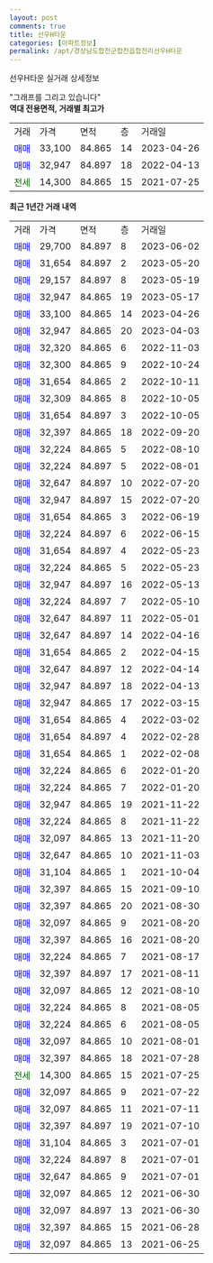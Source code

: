 ```yaml
---
layout: post
comments: true
title: 선우H타운
categories: [아파트정보]
permalink: /apt/경상남도합천군합천읍합천리선우H타운
---
```


선우H타운 실거래 상세정보

<script type="text/javascript">
  google.charts.load('current', {'packages':['line', 'corechart']});
  google.charts.setOnLoadCallback(drawChart);

  function drawChart() {
    var data = new google.visualization.DataTable();
    data.addColumn('date', '거래일');
    data.addColumn('number', "매매");
    data.addColumn('number', "전세");
    data.addColumn('number', "전매");

    data.addRows([[new Date(Date.parse("2023-06-02")), 29700, null, null], [new Date(Date.parse("2023-05-20")), 31654, null, null], [new Date(Date.parse("2023-05-19")), 29157, null, null], [new Date(Date.parse("2023-05-17")), 32947, null, null], [new Date(Date.parse("2023-04-26")), 33100, null, null], [new Date(Date.parse("2023-04-03")), 32947, null, null], [new Date(Date.parse("2022-11-03")), 32320, null, null], [new Date(Date.parse("2022-10-24")), 32300, null, null], [new Date(Date.parse("2022-10-11")), 31654, null, null], [new Date(Date.parse("2022-10-05")), 32309, null, null], [new Date(Date.parse("2022-10-05")), 31654, null, null], [new Date(Date.parse("2022-09-20")), 32397, null, null], [new Date(Date.parse("2022-08-10")), 32224, null, null], [new Date(Date.parse("2022-08-01")), 32224, null, null], [new Date(Date.parse("2022-07-20")), 32647, null, null], [new Date(Date.parse("2022-07-20")), 32947, null, null], [new Date(Date.parse("2022-06-19")), 31654, null, null], [new Date(Date.parse("2022-06-15")), 32224, null, null], [new Date(Date.parse("2022-05-23")), 31654, null, null], [new Date(Date.parse("2022-05-23")), 32224, null, null], [new Date(Date.parse("2022-05-13")), 32947, null, null], [new Date(Date.parse("2022-05-10")), 32224, null, null], [new Date(Date.parse("2022-05-01")), 32647, null, null], [new Date(Date.parse("2022-04-16")), 32647, null, null], [new Date(Date.parse("2022-04-15")), 31654, null, null], [new Date(Date.parse("2022-04-14")), 32647, null, null], [new Date(Date.parse("2022-04-13")), 32947, null, null], [new Date(Date.parse("2022-03-15")), 32947, null, null], [new Date(Date.parse("2022-03-02")), 31654, null, null], [new Date(Date.parse("2022-02-28")), 31654, null, null], [new Date(Date.parse("2022-02-08")), 31654, null, null], [new Date(Date.parse("2022-01-20")), 32224, null, null], [new Date(Date.parse("2022-01-20")), 32224, null, null], [new Date(Date.parse("2021-11-22")), 32947, null, null], [new Date(Date.parse("2021-11-22")), 32224, null, null], [new Date(Date.parse("2021-11-20")), 32097, null, null], [new Date(Date.parse("2021-11-03")), 32647, null, null], [new Date(Date.parse("2021-10-04")), 31104, null, null], [new Date(Date.parse("2021-09-10")), 32397, null, null], [new Date(Date.parse("2021-08-30")), 32397, null, null], [new Date(Date.parse("2021-08-20")), 32097, null, null], [new Date(Date.parse("2021-08-20")), 32397, null, null], [new Date(Date.parse("2021-08-17")), 32224, null, null], [new Date(Date.parse("2021-08-11")), 32397, null, null], [new Date(Date.parse("2021-08-10")), 32097, null, null], [new Date(Date.parse("2021-08-05")), 32224, null, null], [new Date(Date.parse("2021-08-05")), 32224, null, null], [new Date(Date.parse("2021-08-01")), 32097, null, null], [new Date(Date.parse("2021-07-28")), 32397, null, null], [new Date(Date.parse("2021-07-25")), null, 14300, null], [new Date(Date.parse("2021-07-22")), 32097, null, null], [new Date(Date.parse("2021-07-11")), 32097, null, null], [new Date(Date.parse("2021-07-10")), 32397, null, null], [new Date(Date.parse("2021-07-01")), 31104, null, null], [new Date(Date.parse("2021-07-01")), 32224, null, null], [new Date(Date.parse("2021-07-01")), 32647, null, null], [new Date(Date.parse("2021-06-30")), 32097, null, null], [new Date(Date.parse("2021-06-30")), 32097, null, null], [new Date(Date.parse("2021-06-28")), 32397, null, null], [new Date(Date.parse("2021-06-25")), 32097, null, null]]);

    var options = {
      hAxis: {
        format: 'yyyy/MM/dd'
      },    
      lineWidth: 0,
      pointsVisible: true,    
      title: '최근 1년간 유형별 실거래가 분포',
      legend: { position: 'bottom' }
    };

    var formatter = new google.visualization.NumberFormat({pattern:'###,###'} );
    formatter.format(data, 1);
    formatter.format(data, 2);
    
    setTimeout(function() {
        var chart = new google.visualization.LineChart(document.getElementById('columnchart_material'));
        chart.draw(data, (options));
        document.getElementById('loading').style.display = 'none';
    }, 200);
  }
</script>


<div id="loading" style="z-index:20; display: block; margin-left: 0px">"그래프를 그리고 있습니다"</div>
<div id="columnchart_material" style="width: 95%; margin-left: 0px; display: block"></div>
<!-- contents start -->
<b>역대 전용면적, 거래별 최고가</b>
<table class="sortable">
    <tr>
      <td>거래</td>
      <td>가격</td>
      <td>면적</td>
      <td>층</td>
      <td>거래일</td>
    </tr>
        <tr>
          <td><a style="color: blue">매매</a></td>
          <td>33,100</td>
          <td>84.865</td>
          <td>14</td>
          <td>2023-04-26</td>
        </tr>            <tr>
          <td><a style="color: blue">매매</a></td>
          <td>32,947</td>
          <td>84.897</td>
          <td>18</td>
          <td>2022-04-13</td>
        </tr>        
        <tr>
              <td><a style="color: darkgreen">전세</a></td>
              <td>14,300</td>
              <td>84.865</td>
              <td>15</td>
              <td>2021-07-25</td>
            </tr>        
    
</table>

<b>최근 1년간 거래 내역</b>

<table class="sortable">
    <tr>
      <td>거래</td>
      <td>가격</td>
      <td>면적</td>
      <td>층</td>
      <td>거래일</td>
    </tr>
    <tr>
      <td><a style="color: blue">매매</a></td>
      <td>29,700</td>
      <td>84.897</td>
      <td>8</td>
      <td>2023-06-02</td>
    </tr>          <tr>
      <td><a style="color: blue">매매</a></td>
      <td>31,654</td>
      <td>84.897</td>
      <td>2</td>
      <td>2023-05-20</td>
    </tr>          <tr>
      <td><a style="color: blue">매매</a></td>
      <td>29,157</td>
      <td>84.897</td>
      <td>8</td>
      <td>2023-05-19</td>
    </tr>          <tr>
      <td><a style="color: blue">매매</a></td>
      <td>32,947</td>
      <td>84.865</td>
      <td>19</td>
      <td>2023-05-17</td>
    </tr>          <tr>
      <td><a style="color: blue">매매</a></td>
      <td>33,100</td>
      <td>84.865</td>
      <td>14</td>
      <td>2023-04-26</td>
    </tr>          <tr>
      <td><a style="color: blue">매매</a></td>
      <td>32,947</td>
      <td>84.865</td>
      <td>20</td>
      <td>2023-04-03</td>
    </tr>          <tr>
      <td><a style="color: blue">매매</a></td>
      <td>32,320</td>
      <td>84.865</td>
      <td>6</td>
      <td>2022-11-03</td>
    </tr>          <tr>
      <td><a style="color: blue">매매</a></td>
      <td>32,300</td>
      <td>84.865</td>
      <td>9</td>
      <td>2022-10-24</td>
    </tr>          <tr>
      <td><a style="color: blue">매매</a></td>
      <td>31,654</td>
      <td>84.865</td>
      <td>2</td>
      <td>2022-10-11</td>
    </tr>          <tr>
      <td><a style="color: blue">매매</a></td>
      <td>32,309</td>
      <td>84.865</td>
      <td>8</td>
      <td>2022-10-05</td>
    </tr>          <tr>
      <td><a style="color: blue">매매</a></td>
      <td>31,654</td>
      <td>84.897</td>
      <td>3</td>
      <td>2022-10-05</td>
    </tr>          <tr>
      <td><a style="color: blue">매매</a></td>
      <td>32,397</td>
      <td>84.865</td>
      <td>18</td>
      <td>2022-09-20</td>
    </tr>          <tr>
      <td><a style="color: blue">매매</a></td>
      <td>32,224</td>
      <td>84.865</td>
      <td>5</td>
      <td>2022-08-10</td>
    </tr>          <tr>
      <td><a style="color: blue">매매</a></td>
      <td>32,224</td>
      <td>84.897</td>
      <td>5</td>
      <td>2022-08-01</td>
    </tr>          <tr>
      <td><a style="color: blue">매매</a></td>
      <td>32,647</td>
      <td>84.897</td>
      <td>10</td>
      <td>2022-07-20</td>
    </tr>          <tr>
      <td><a style="color: blue">매매</a></td>
      <td>32,947</td>
      <td>84.897</td>
      <td>15</td>
      <td>2022-07-20</td>
    </tr>          <tr>
      <td><a style="color: blue">매매</a></td>
      <td>31,654</td>
      <td>84.865</td>
      <td>3</td>
      <td>2022-06-19</td>
    </tr>          <tr>
      <td><a style="color: blue">매매</a></td>
      <td>32,224</td>
      <td>84.897</td>
      <td>6</td>
      <td>2022-06-15</td>
    </tr>          <tr>
      <td><a style="color: blue">매매</a></td>
      <td>31,654</td>
      <td>84.897</td>
      <td>4</td>
      <td>2022-05-23</td>
    </tr>          <tr>
      <td><a style="color: blue">매매</a></td>
      <td>32,224</td>
      <td>84.865</td>
      <td>5</td>
      <td>2022-05-23</td>
    </tr>          <tr>
      <td><a style="color: blue">매매</a></td>
      <td>32,947</td>
      <td>84.897</td>
      <td>16</td>
      <td>2022-05-13</td>
    </tr>          <tr>
      <td><a style="color: blue">매매</a></td>
      <td>32,224</td>
      <td>84.897</td>
      <td>7</td>
      <td>2022-05-10</td>
    </tr>          <tr>
      <td><a style="color: blue">매매</a></td>
      <td>32,647</td>
      <td>84.897</td>
      <td>11</td>
      <td>2022-05-01</td>
    </tr>          <tr>
      <td><a style="color: blue">매매</a></td>
      <td>32,647</td>
      <td>84.897</td>
      <td>14</td>
      <td>2022-04-16</td>
    </tr>          <tr>
      <td><a style="color: blue">매매</a></td>
      <td>31,654</td>
      <td>84.865</td>
      <td>2</td>
      <td>2022-04-15</td>
    </tr>          <tr>
      <td><a style="color: blue">매매</a></td>
      <td>32,647</td>
      <td>84.897</td>
      <td>12</td>
      <td>2022-04-14</td>
    </tr>          <tr>
      <td><a style="color: blue">매매</a></td>
      <td>32,947</td>
      <td>84.897</td>
      <td>18</td>
      <td>2022-04-13</td>
    </tr>          <tr>
      <td><a style="color: blue">매매</a></td>
      <td>32,947</td>
      <td>84.865</td>
      <td>17</td>
      <td>2022-03-15</td>
    </tr>          <tr>
      <td><a style="color: blue">매매</a></td>
      <td>31,654</td>
      <td>84.865</td>
      <td>4</td>
      <td>2022-03-02</td>
    </tr>          <tr>
      <td><a style="color: blue">매매</a></td>
      <td>31,654</td>
      <td>84.897</td>
      <td>4</td>
      <td>2022-02-28</td>
    </tr>          <tr>
      <td><a style="color: blue">매매</a></td>
      <td>31,654</td>
      <td>84.865</td>
      <td>1</td>
      <td>2022-02-08</td>
    </tr>          <tr>
      <td><a style="color: blue">매매</a></td>
      <td>32,224</td>
      <td>84.865</td>
      <td>6</td>
      <td>2022-01-20</td>
    </tr>          <tr>
      <td><a style="color: blue">매매</a></td>
      <td>32,224</td>
      <td>84.865</td>
      <td>7</td>
      <td>2022-01-20</td>
    </tr>          <tr>
      <td><a style="color: blue">매매</a></td>
      <td>32,947</td>
      <td>84.865</td>
      <td>19</td>
      <td>2021-11-22</td>
    </tr>          <tr>
      <td><a style="color: blue">매매</a></td>
      <td>32,224</td>
      <td>84.865</td>
      <td>8</td>
      <td>2021-11-22</td>
    </tr>          <tr>
      <td><a style="color: blue">매매</a></td>
      <td>32,097</td>
      <td>84.865</td>
      <td>13</td>
      <td>2021-11-20</td>
    </tr>          <tr>
      <td><a style="color: blue">매매</a></td>
      <td>32,647</td>
      <td>84.865</td>
      <td>10</td>
      <td>2021-11-03</td>
    </tr>          <tr>
      <td><a style="color: blue">매매</a></td>
      <td>31,104</td>
      <td>84.865</td>
      <td>1</td>
      <td>2021-10-04</td>
    </tr>          <tr>
      <td><a style="color: blue">매매</a></td>
      <td>32,397</td>
      <td>84.865</td>
      <td>15</td>
      <td>2021-09-10</td>
    </tr>          <tr>
      <td><a style="color: blue">매매</a></td>
      <td>32,397</td>
      <td>84.865</td>
      <td>20</td>
      <td>2021-08-30</td>
    </tr>          <tr>
      <td><a style="color: blue">매매</a></td>
      <td>32,097</td>
      <td>84.865</td>
      <td>9</td>
      <td>2021-08-20</td>
    </tr>          <tr>
      <td><a style="color: blue">매매</a></td>
      <td>32,397</td>
      <td>84.865</td>
      <td>16</td>
      <td>2021-08-20</td>
    </tr>          <tr>
      <td><a style="color: blue">매매</a></td>
      <td>32,224</td>
      <td>84.865</td>
      <td>7</td>
      <td>2021-08-17</td>
    </tr>          <tr>
      <td><a style="color: blue">매매</a></td>
      <td>32,397</td>
      <td>84.897</td>
      <td>17</td>
      <td>2021-08-11</td>
    </tr>          <tr>
      <td><a style="color: blue">매매</a></td>
      <td>32,097</td>
      <td>84.865</td>
      <td>12</td>
      <td>2021-08-10</td>
    </tr>          <tr>
      <td><a style="color: blue">매매</a></td>
      <td>32,224</td>
      <td>84.865</td>
      <td>8</td>
      <td>2021-08-05</td>
    </tr>          <tr>
      <td><a style="color: blue">매매</a></td>
      <td>32,224</td>
      <td>84.865</td>
      <td>6</td>
      <td>2021-08-05</td>
    </tr>          <tr>
      <td><a style="color: blue">매매</a></td>
      <td>32,097</td>
      <td>84.865</td>
      <td>10</td>
      <td>2021-08-01</td>
    </tr>          <tr>
      <td><a style="color: blue">매매</a></td>
      <td>32,397</td>
      <td>84.865</td>
      <td>18</td>
      <td>2021-07-28</td>
    </tr>          <tr>
      <td><a style="color: darkgreen">전세</a></td>
      <td>14,300</td>
      <td>84.865</td>
      <td>15</td>
      <td>2021-07-25</td>
    </tr>          <tr>
      <td><a style="color: blue">매매</a></td>
      <td>32,097</td>
      <td>84.865</td>
      <td>9</td>
      <td>2021-07-22</td>
    </tr>          <tr>
      <td><a style="color: blue">매매</a></td>
      <td>32,097</td>
      <td>84.865</td>
      <td>11</td>
      <td>2021-07-11</td>
    </tr>          <tr>
      <td><a style="color: blue">매매</a></td>
      <td>32,397</td>
      <td>84.897</td>
      <td>19</td>
      <td>2021-07-10</td>
    </tr>          <tr>
      <td><a style="color: blue">매매</a></td>
      <td>31,104</td>
      <td>84.865</td>
      <td>3</td>
      <td>2021-07-01</td>
    </tr>          <tr>
      <td><a style="color: blue">매매</a></td>
      <td>32,224</td>
      <td>84.897</td>
      <td>8</td>
      <td>2021-07-01</td>
    </tr>          <tr>
      <td><a style="color: blue">매매</a></td>
      <td>32,647</td>
      <td>84.865</td>
      <td>9</td>
      <td>2021-07-01</td>
    </tr>          <tr>
      <td><a style="color: blue">매매</a></td>
      <td>32,097</td>
      <td>84.865</td>
      <td>12</td>
      <td>2021-06-30</td>
    </tr>          <tr>
      <td><a style="color: blue">매매</a></td>
      <td>32,097</td>
      <td>84.897</td>
      <td>13</td>
      <td>2021-06-30</td>
    </tr>          <tr>
      <td><a style="color: blue">매매</a></td>
      <td>32,397</td>
      <td>84.865</td>
      <td>15</td>
      <td>2021-06-28</td>
    </tr>          <tr>
      <td><a style="color: blue">매매</a></td>
      <td>32,097</td>
      <td>84.865</td>
      <td>13</td>
      <td>2021-06-25</td>
    </tr>      </table>
<!-- contents end -->    

